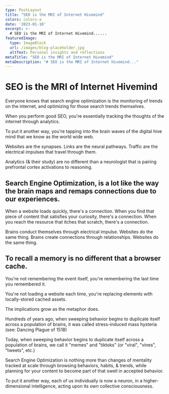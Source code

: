 ```yaml
---
type: PostLayout
title: "SEO is the MRI of Internet Hivemind"
colors: colors-a
date: '2023-01-10'
excerpt: >-
  # SEO is the MRI of Internet Hivemind......
featuredImage:
  type: ImageBlock
  url: /images/blog-placeholder.jpg
  altText: Personal insights and reflections
metaTitle: "SEO is the MRI of Internet Hivemind"
metaDescription: "# SEO is the MRI of Internet Hivemind..."
---
```

# SEO is the MRI of Internet Hivemind

Everyone knows that search engine optimization is the monitoring of  trends on the internet, and optimizing for those search trends themselves.

When you perform good SEO, you're essentially tracking the thoughts of the internet through analytics.

To put it another way, you're tapping into the brain waves of the digital hive mind that we know as the world wide web.

Websites are the synapses.
Links are the neural pathways.
Traffic are the electrical impulses that travel through them.

Analytics (& their study) are no different than a neurologist that is pairing prefrontal cortex activations to reasoning.

## Search Engine Optimization, is a lot like the way the brain maps and remaps connections due to our experiences.

When a website loads quickly, there's a connection.
When you find that piece of content that satisfies your curiosity, there's a connection.
When you reach the resource that itches that scratch, there's a connection.

Brains conduct themselves through electrical impulse. Websites do the same thing.
Brains create connections through relationships. Websites do the same thing.

## To recall a memory is no different that a browser cache.

You're not remembering the event itself, you're remembering the last time you remembered it.

You're not loading a website each time, you're replacing elements with locally-stored cached assets.

The implications grow as the metaphor does.

Hundreds of years ago, when sweeping behavior begins to duplicate itself across a population of brains, it was called stress-induced mass hysteria (see: Dancing Plague of 1518)

Today, when sweeping behavior begins to duplicate itself across a population of brains, we call it "memes" and "tiktoks" (or "viral", "vines", "tweets", etc.)

Search Engine Optimization is nothing more than changes of mentality tracked at scale through browsing behaviors, habits, & trends, while planning for your content to become part of that swell in accepted behavior.

To put it another way, each of us individually is now a neuron, in a higher-dimensional intelligence, acting upon its own collective consciousness.